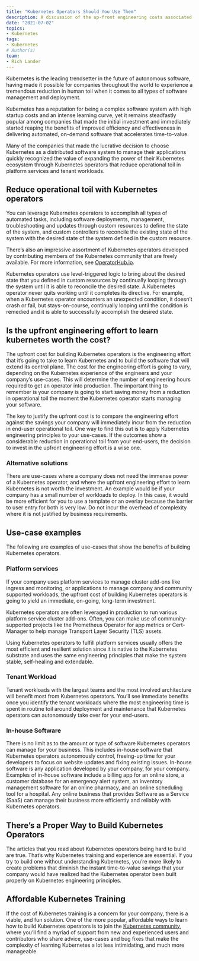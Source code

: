 ```yaml
---
title: "Kubernetes Operators Should You Use Them"
description: A discussion of the up-front engineering costs associated with using Kubernetes operators, and when you should make the investment.
date: "2021-07-02"
topics:
- Kubernetes
tags:
- Kubernetes
# Author(s)
team:
- Rich Lander
---
```


Kubernetes is the leading trendsetter in the future of autonomous software, having made it possible for companies throughout the world to experience a tremendous reduction in human toil when it comes to all types of software management and deployment. 

Kubernetes has a reputation for being a complex software system with high startup costs and an intense learning curve, yet it remains steadfastly popular among companies that made the initial investment and immediately started reaping the benefits of improved efficiency and effectiveness in delivering automated, on-demand software that accelerates time-to-value.

Many of the companies that made the lucrative decision to choose Kubernetes as a distributed software system to manage their applications quickly recognized the value of expanding the power of their Kubernetes ecosystem through Kubernetes operators that reduce operational toil in platform services and tenant workloads. 


## Reduce operational toil with Kubernetes operators

You can leverage Kubernetes operators to accomplish all types of automated tasks, including software deployments, management, troubleshooting and updates through custom resources to define the state of the system, and custom controllers to reconcile the existing state of the system with the desired state of the system defined in the custom resource. 

There’s also an impressive assortment of Kubernetes operators developed by contributing members of the Kubernetes community that are freely available. For more information, see [OperatorHub.io](https://operatorhub.io/).

Kubernetes operators use level-triggered logic to bring about the desired state that you defined in custom resources by continually looping through the system until it is able to reconcile the desired state. A Kubernetes operator never quits working until it completes its directive. For example, when a Kubernetes operator encounters an unexpected condition, it doesn’t crash or fail, but stays-on-course, continually looping until the condition is remedied and it is able to successfully accomplish the desired state.


## Is the upfront engineering effort to learn kubernetes worth the cost?

The upfront cost for building Kubernetes operators is the engineering effort that it’s going to take to learn Kubernetes and to build the software that will extend its control plane. The cost for the engineering effort is going to vary, depending on the Kubernetes experience of the engineers and your company’s use-cases. This will determine the number of engineering hours required to get an operator into production. The important thing to remember is your company is going to start saving money from a reduction in operational toil the moment the Kubernetes operator starts managing your software. 

The key to justify the upfront cost is to compare the engineering effort against the savings your company will immediately incur from the reduction in end-user operational toil. One way to find this out is to apply Kubernetes engineering principles to your use-cases. If the outcomes show a considerable reduction in operational toil from your end-users, the decision to invest in the upfront engineering effort is a wise one. 


### Alternative solutions

There are use-cases where a company does not need the immense power of a Kubernetes operator, and where the upfront engineering effort to learn Kubernetes is not worth the investment. An example would be if your company has a small number of workloads to deploy. In this case, it would be more efficient for you to use a template or an overlay because the barrier to user entry for both is very low. Do not incur the overhead of complexity where it is not justified by business requirements.


## Use-case examples

The following are examples of use-cases that show the benefits of building Kubernetes operators.


### Platform services

If your company uses platform services to manage cluster add-ons like ingress and monitoring, or applications to manage company and community supported workloads, the upfront cost of building Kubernetes operators is going to yield an immediate, on-going, long-term investment.

Kubernetes operators are often leveraged in production to run various platform service cluster add-ons. Often, you can make use of community-supported projects like the Prometheus Operator for app metrics or Cert-Manager to help manage Transport Layer Security (TLS) assets.  

Using Kubernetes operators to fulfill platform services usually offers the most efficient and resilient solution since it is native to the Kubernetes substrate and uses the same engineering principles that make the system stable, self-healing and extendable.


### Tenant Workload   

Tenant workloads with the largest teams and the most involved architecture will benefit most from Kubernetes operators. You’ll see immediate benefits once you identify the tenant workloads where the most engineering time is spent in routine toil around deployment and maintenance that Kubernetes operators can autonomously take over for your end-users.


### In-house Software 

There is no limit as to the amount or type of software Kubernetes operators can manage for your business. This includes in-house software that Kubernetes operators autonomously control, freeing-up time for your developers to focus on website updates and fixing existing issues. In-house software is any application developed by your company, for your company. Examples of in-house software include a billing app for an online store, a customer database for an emergency alert system, an inventory management software for an online pharmacy, and an online scheduling tool for a hospital. Any online business that provides Software as a Service (SaaS) can manage their business more efficiently and reliably with Kubernetes operators.


## There’s a Proper Way to Build Kubernetes Operators

The articles that you read about Kubernetes operators being hard to build are true. That’s why Kubernetes training and experience are essential. If you try to build one without understanding Kubernetes, you’re more likely to create problems that diminish the instant time-to-value savings that your company would have realized had the Kubernetes operator been built properly on Kubernetes engineering principles.


## Affordable Kubernetes Training 

If the cost of Kubernetes training is a concern for your company, there is a viable, and fun solution. One of the more popular, affordable ways to learn how to build Kubernetes operators is to join the [Kubernetes community](https://kubernetes.io/community/), where you’ll find a myriad of support from new and experienced users and contributors who share advice, use-cases and bug fixes that make the complexity of learning Kubernetes a lot less intimidating, and much more manageable. 
